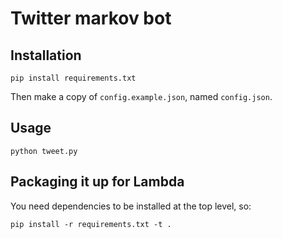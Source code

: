 # Twitter markov bot

## Installation

```
pip install requirements.txt
```

Then make a copy of `config.example.json`, named `config.json`.

## Usage

```
python tweet.py
```

## Packaging it up for Lambda

You need dependencies to be installed at the top level, so:

```
pip install -r requirements.txt -t .
```